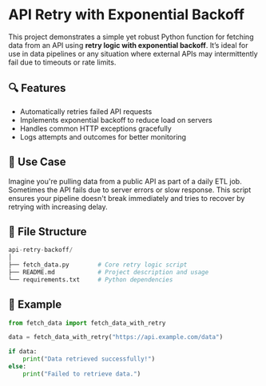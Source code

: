 # API Retry with Exponential Backoff

This project demonstrates a simple yet robust Python function for fetching data from an API using **retry logic with exponential backoff**. It’s ideal for use in data pipelines or any situation where external APIs may intermittently fail due to timeouts or rate limits.

## 🔍 Features

- Automatically retries failed API requests
- Implements exponential backoff to reduce load on servers
- Handles common HTTP exceptions gracefully
- Logs attempts and outcomes for better monitoring

## 📘 Use Case

Imagine you're pulling data from a public API as part of a daily ETL job. Sometimes the API fails due to server errors or slow response. This script ensures your pipeline doesn't break immediately and tries to recover by retrying with increasing delay.

## 📁 File Structure
```python
api-retry-backoff/
│
├── fetch_data.py        # Core retry logic script
├── README.md            # Project description and usage
└── requirements.txt     # Python dependencies
```

## 🧪 Example

```python
from fetch_data import fetch_data_with_retry

data = fetch_data_with_retry("https://api.example.com/data")

if data:
    print("Data retrieved successfully!")
else:
    print("Failed to retrieve data.")
```



